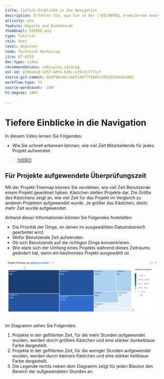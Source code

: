 ```yaml
---
title: Tiefere Einblicke in die Navigation
description: Erfahren Sie, wie Sie in der [!UICONTROL erweiterten Analyse] schnell sehen können, wie viel Zeit Mitarbeitende für jedes Projekt aufwenden.
activity: use
feature: Reports and Dashboards
thumbnail: 335050.png
type: Tutorial
role: User
level: Beginner
team: Technical Marketing
jira: KT-8733
doc-type: video
recommendations: noDisplay,catalog
exl-id: e29ea4c8-1d57-4dfa-b36c-e19c3c77f1cf
source-git-commit: bbdf99c6bc1be714077fd94fc3f8325394de36b3
workflow-type: ht
source-wordcount: '224'
ht-degree: 100%

---
```


# Tiefere Einblicke in die Navigation

In diesem Video lernen Sie Folgendes:

* Wie Sie schnell erkennen können, wie viel Zeit Mitarbeitende für jedes Projekt aufwenden

>[!VIDEO](https://video.tv.adobe.com/v/335050/?quality=12&learn=on&enablevpops=1)

## Für Projekte aufgewendete Überprüfungszeit

Mit der Projekt-Treemap können Sie verstehen, wie viel Zeit Benutzende einem Projekt gewidmet haben. Kästchen stellen Projekte dar. Die Größe des Kästchens zeigt an, wie viel Zeit für das Projekt im Vergleich zu anderen Projekten aufgewendet wurde. Je größer das Kästchen, desto mehr Zeit wurde aufgewendet.

Anhand dieser Informationen können Sie Folgendes feststellen:

* Die Priorität der Dinge, an denen im ausgewählten Datumsbereich gearbeitet wird.
* Wofür Benutzende Zeit aufwenden.
* Ob sich Benutzende auf die richtigen Dinge konzentrieren.
* Wie stark sich der Umfang eines Projekts während dieses Zeitraums geändert hat, wenn ein bestimmtes Projekt ausgewählt ist.

![Ein Bild, das eine Projekt-Treemap mit Zahlen zu den Bereichen anzeigt, die in den folgenden Aufzählungspunkten beschrieben werden](assets/section-2-7.png)

Im Diagramm sehen Sie Folgendes:

1. Projekte in der gefilterten Zeit, für die mehr Stunden aufgewendet wurden, werden durch größere Kästchen und eine stärker dunkelblaue Farbe dargestellt.
1. Projekte in der gefilterten Zeit, für die weniger Stunden aufgewendet wurden, werden durch kleinere Kästchen und eine stärker hellblaue Farbe dargestellt.
1. Die Legende rechts neben dem Diagramm zeigt für jeden Blauton den Bereich der aufgewendeten Stunden an.
